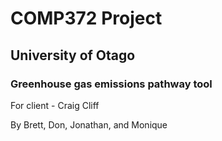 <h1>COMP372 Project</h1>
<h2>University of Otago</h2>
<h3>Greenhouse gas emissions pathway tool</h3>
For client - Craig Cliff

By Brett, Don, Jonathan, and Monique

